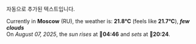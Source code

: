
자동으로 추가된 텍스트입니다.

<!--START_SECTION:weather:moscow-->
Currently in **Moscow** (RU), the weather is: **21.8°C** (feels like **21.7°C**), ***few clouds***<br/>
On *August 07, 2025*, the *sun rises* at 🌅**04:46** and *sets* at 🌇**20:24**.
<!--END_SECTION:weather-->

